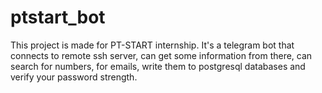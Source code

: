 # ptstart_bot
This project is made for PT-START internship. It's a telegram bot that connects to remote ssh server, can get some information from there, can search for numbers, for emails, write them to postgresql databases and verify your password strength.
